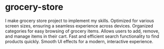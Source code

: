 # grocery-store
I make grocery store project to implement my skills.
Optimized for various screen sizes, ensuring a seamless experience across devices.
Organized categories for easy browsing of grocery items.
Allows users to add, remove, and manage items in their cart.
Fast and efficient search functionality to find products quickly.
Smooth UI effects for a modern, interactive experience.
